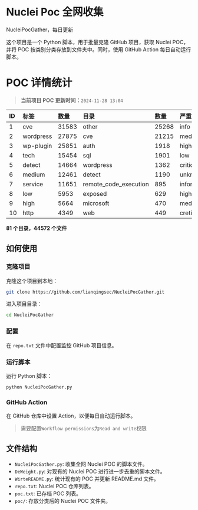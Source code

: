 # Nuclei Poc 全网收集
NucleiPocGather，每日更新

这个项目是一个 Python 脚本，用于批量克隆 GitHub 项目，获取 Nuclei POC，并将 POC 按类别分类存放到文件夹中。同时，使用 GitHub Action 每日自动运行脚本。
# POC 详情统计

> **当前项目 POC 更新时间：**`2024-11-28 13:04`

| ID | 标签      | 数量 | 目录       | 数量 | 严重性   | 数量 |
|:---| :-------- | :--- | :--------- | :--- | :------- | :--- |
| 1 | cve | 31583 | other | 25268 | info | 20295 |
| 2 | wordpress | 27875 | cve | 21215 | medium | 16426 |
| 3 | wp-plugin | 25851 | auth | 1918 | high | 11049 |
| 4 | tech | 15454 | sql | 1901 | low | 6986 |
| 5 | detect | 14664 | wordpress | 1362 | critical | 5208 |
| 6 | medium | 12461 | detect | 1190 | unknown | 65 |
| 7 | service | 11651 | remote_code_execution | 895 | informative | 16 |
| 8 | low | 5953 | exposed | 629 | hight | 15 |
| 9 | high | 5664 | microsoft | 470 | meduim | 6 |
| 10 | http | 4349 | web | 449 | cretical | 2 |

**81 个目录，44572 个文件**
## 如何使用

### 克隆项目

克隆这个项目到本地：

```bash
git clone https://github.com/lianqingsec/NucleiPocGather.git
```

进入项目目录：

```bash
cd NucleiPocGather
```

### 配置

在 `repo.txt` 文件中配置监控 GitHub 项目信息。

### 运行脚本

运行 Python 脚本：

```bash
python NucleiPocGather.py
```

### GitHub Action

在 GitHub 仓库中设置 Action，以便每日自动运行脚本。

> 需要配置`Workflow permissions`为`Read and write`权限

## 文件结构

- `NucleiPocGather.py`: 收集全网 Nuclei POC 的脚本文件。
- `DeWeight.py`: 对现有的 Nuclei POC 进行进一步去重的脚本文件。
- `WirteREADME.py`: 统计现有的 POC 并更新 README.md 文件。
- `repo.txt`: Nuclei POC 仓库列表。
- `poc.txt`: 已存档 POC 列表。
- `poc/`: 存放分类后的 Nuclei POC 文件夹。

